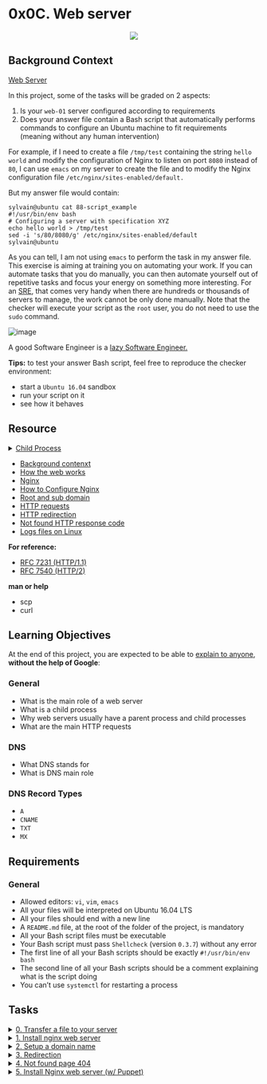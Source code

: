 # 0x0C. Web server

<p align="center">
  <img src="https://s3.amazonaws.com/intranet-projects-files/holbertonschool-sysadmin_devops/266/8Gu52Qv.png" />
</p>

## Background Context

[Web Server](https://www.youtube.com/watch?v=AZg4uJkEa-4)

In this project, some of the tasks will be graded on 2 aspects:

1. Is your `web-01` server configured according to requirements
2. Does your answer file contain a Bash script that automatically performs commands to configure an Ubuntu machine to fit requirements (meaning without any human intervention)

For example, if I need to create a file `/tmp/test` containing the string `hello world` and modify the configuration of Nginx to listen on port `8080` instead of `80`, I can use `emacs` on my server to create the file and to modify the Nginx configuration file `/etc/nginx/sites-enabled/default.`

But my answer file would contain:

```
sylvain@ubuntu cat 88-script_example
#!/usr/bin/env bash
# Configuring a server with specification XYZ
echo hello world > /tmp/test
sed -i 's/80/8080/g' /etc/nginx/sites-enabled/default
sylvain@ubuntu
```

As you can tell, I am not using `emacs` to perform the task in my answer file. This exercise is aiming at training you on automating your work. If you can automate tasks that you do manually, you can then automate yourself out of repetitive tasks and focus your energy on something more interesting. For an [SRE](https://www.atlassian.com/incident-management/devops/sre), that comes very handy when there are hundreds or thousands of servers to manage, the work cannot be only done manually. Note that the checker will execute your script as the `root` user, you do not need to use the `sudo` command.

![image](https://s3.amazonaws.com/intranet-projects-files/holbertonschool-sysadmin_devops/266/82VsYEC.jpg)

A good Software Engineer is a [lazy Software Engineer.](https://www.techwell.com/techwell-insights/2013/12/why-best-programmers-are-lazy-and-act-dumb) 

**Tips:** to test your answer Bash script, feel free to reproduce the checker environment:

* start a `Ubuntu 16.04` sandbox
* run your script on it
* see how it behaves

## Resource

<details>
<summary><a href="https://www.gnu.org/software/libc/manual/html_node/Processes.html#Processes">Child Process</a></summary><br>
<a href='https://postimages.org/' target='_blank'><img src='https://i.postimg.cc/bw6hYBS5/image.png' border='0' alt='image'/></a>
</details>

- [Background contenxt](https://www.youtube.com/watch?v=AZg4uJkEa-4)
- [How the web works](https://developer.mozilla.org/en-US/docs/Learn/Getting_started_with_the_web/How_the_Web_works)
- [Nginx](https://en.wikipedia.org/wiki/Nginx)
- [How to Configure Nginx](https://www.digitalocean.com/community/tutorials/how-to-set-up-nginx-server-blocks-virtual-hosts-on-ubuntu-16-04)
- [Root and sub domain](https://landingi.com/help/domains-vs-subdomains/)
- [HTTP requests](https://www.tutorialspoint.com/http/http_methods.htm)
- [HTTP redirection](https://moz.com/learn/seo/redirection)
- [Not found HTTP response code](https://en.wikipedia.org/wiki/HTTP_404)
- [Logs files on Linux](https://www.cyberciti.biz/faq/ubuntu-linux-gnome-system-log-viewer/)

**For reference:**
- [RFC 7231 (HTTP/1.1)](https://datatracker.ietf.org/doc/html/rfc7231)
- [RFC 7540 (HTTP/2)](https://datatracker.ietf.org/doc/html/rfc7540)

**man or help**
- scp
- curl

## Learning Objectives

At the end of this project, you are expected to be able to [explain to anyone](https://fs.blog/feynman-learning-technique/), **without the help of Google**:

### General

* What is the main role of a web server
* What is a child process
* Why web servers usually have a parent process and child processes
* What are the main HTTP requests

### DNS

* What DNS stands for
* What is DNS main role

### DNS Record Types
* `A`
* `CNAME`
* `TXT`
* `MX`

## Requirements

### General

* Allowed editors: `vi`, `vim`, `emacs`
* All your files will be interpreted on Ubuntu 16.04 LTS
* All your files should end with a new line
* A `README.md` file, at the root of the folder of the project, is mandatory
* All your Bash script files must be executable
* Your Bash script must pass `Shellcheck` (version `0.3.7`) without any error
* The first line of all your Bash scripts should be exactly `#!/usr/bin/env bash`
* The second line of all your Bash scripts should be a comment explaining what is the script doing
* You can’t use `systemctl` for restarting a process

## Tasks

<details>
<summary><a href="./0-transfer_file">0. Transfer a file to your server</a></summary><br>
<a href='https://postimages.org/' target='_blank'><img src='https://i.postimg.cc/j2P4SmgY/image.png' border='0' alt='image'/></a><br>
<strong>File:</strong> [0-transfer_file](0-transfer_file)
</details>


<details>
<summary><a href="./1-install_nginx_web_server">1. Install nginx web server</a></summary><br>
<a href='https://postimages.org/' target='_blank'><img src='https://i.postimg.cc/QMbf1FrY/image.png' border='0' alt='image'/></a>
<a href='https://postimg.cc/621fsx68' target='_blank'><img src='https://i.postimg.cc/vTGqVGpt/image.png' border='0' alt='image'/></a>
<a href='https://i.postimg.cc/TPQPw0rV/Screenshot-from-2024-04-22-07-32-39.png' target='_blank'><img src='https://i.postimg.cc/TPQPw0rV/Screenshot-from-2024-04-22-07-32-39.png' border='0' alt='image'/></a>
<ul>
  <li><a href='https://askubuntu.com/questions/672892/what-does-y-mean-in-apt-get-y-install-command' target='_blank'>-y on apt-get command</a></li>
</ul>
<strong>File:</strong> [1-install_nginx_web_server](1-install_nginx_web_server)
</details>


<details>
<summary><a href="./2-setup_a_domain_name">2. Setup a domain name</a></summary><br>
<a href='https://postimg.cc/svdGgYqp' target='_blank'><img src='https://i.postimg.cc/t4v40jxh/Image.png' border='0' alt='image'/></a>
<a href='https://postimg.cc/svdGgYqp' target='_blank'><img src='https://i.postimg.cc/Hs2L25Wv/Image2.png' border='0' alt='image'/></a>
<a href='https://postimg.cc/svdGgYqp' target='_blank'><img src='https://i.postimg.cc/FHHHnR7r/Image3.png' border='0' alt='image'/></a>
<ul>
  <li><a href='https://get.tech/' target='_blank'>.TECH Domains</a></li>
  <li><a href='https://education.github.com/student/verify?school_id=7806&student_id=ALX-530428&signature=aecd3158eb7ab0ca40f850627ad8c53c48f3d8be3aba5a9a7acbb66323645b26' target='_blank'>tools space</a></li>
  <li><a href='https://education.github.com/pack' target='_blank'>GitHub Student Developer Pack</a></li>
  <li><a href='https://whois.whoisxmlapi.com/' target='_blank'>https://whois.whoisxmlapi.com/</a></li>
</ul>
<strong>File:</strong> [2-setup_a_domain_name](2-setup_a_domain_name)
</details>


<details>
<summary><a href="./3-redirection">3. Redirection</a></summary><br>
<a href='https://postimages.org/' target='_blank'><img src='https://i.postimg.cc/tTmZ8GqZ/image.png' border='0' alt='image'/></a>
<ul>
  <li><a href='https://stackoverflow.com/questions/26041088/sed-replace-line-with-multiline-variable' target='_blank'>Replace a line with multiple lines with sed</a></li>
</ul>
<strong>File:</strong> [3-redirection](3-redirection)
</details>


<details>
<summary><a href="./4-not_found_page_404">4. Not found page 404</a></summary><br>
<a href='https://postimages.org/' target='_blank'><img src='https://i.postimg.cc/zvhdBrG6/image.png' border='0' alt='image'/></a>
<strong>File:</strong> [4-not_found_page_404](4-not_found_page_404)
</details>


<details>
<summary><a href="./7-puppet_install_nginx_web_server.pp">5. Install Nginx web server (w/ Puppet)</a></summary><br>
<a href='https://postimages.org/' target='_blank'><img src='https://i.postimg.cc/Vs2dxb0D/image.png' border='0' alt='image'/></a>
<strong>File:</strong> [7-puppet_install_nginx_web_server.pp](7-puppet_install_nginx_web_server.pp)
</details>
